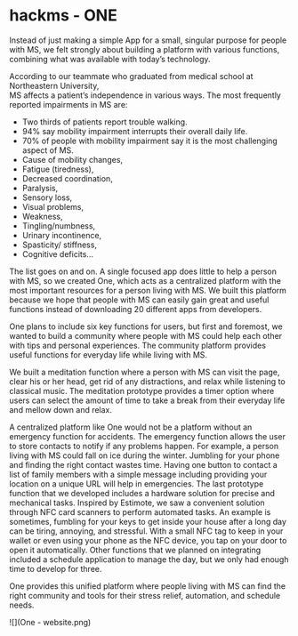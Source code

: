 # hackms - ONE

Instead of just making a simple App for a small, singular purpose for people with MS, we felt strongly about building a platform with various functions, combining what was available with today’s technology. 

According to our teammate who graduated from medical school at Northeastern University,  
MS affects a patient’s independence in various ways. The most frequently reported impairments in MS are:
- Two thirds of patients report trouble walking. 
- 94% say mobility impairment interrupts their overall daily life. 
- 70% of people with mobility impairment say it is the most challenging aspect of MS.
- Cause of mobility changes, 
- Fatigue (tiredness),
- Decreased coordination,
- Paralysis, 
- Sensory loss,
- Visual problems,
- Weakness,
- Tingling/numbness,
- Urinary incontinence,
- Spasticity/ stiffness,
- Cognitive deficits...

The list goes on and on. A single focused app does little to help a person with MS, so we created One, which acts as a centralized platform with the most important resources for a person living with MS. We built this platform because we hope that people with MS can easily gain great and useful functions instead of downloading 20 different apps from developers. 

One plans to include six key functions for users, but first and foremost, we wanted to build a community where people with MS could help each other with tips and personal experiences. The community platform provides useful functions for everyday life while living with MS.

We built a meditation function where a person with MS can visit the page, clear his or her head, get rid of any distractions, and relax while listening to classical music. The meditation prototype provides a timer option where users can select the amount of time to take a break from their everyday life and mellow down and relax. 

A centralized platform like One would not be a platform without an emergency function for accidents. The emergency function allows the user to store contacts to notify if any problems happen. For example, a person living with MS could fall on ice during the winter. Jumbling for your phone and finding the right contact wastes time. Having one button to contact a list of family members with a simple message including providing your location on a unique URL will help in emergencies. 
The last prototype function that we developed includes a hardware solution for precise and mechanical tasks. Inspired by Estimote, we saw a convenient solution through NFC card scanners to perform automated tasks. An example is sometimes, fumbling for your keys to get inside your house after a long day can be tiring, annoying, and stressful. With a small NFC tag to keep in your wallet or even using your phone as the NFC device, you tap on your door to open it automatically. Other functions that we planned on integrating included a schedule application to manage the day, but we only had enough time to develop for three.

One provides this unified platform where people living with MS can find the right community and tools for their stress relief, automation, and schedule needs. 

![](One - website.png)

